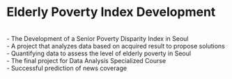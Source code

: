 # Elderly Poverty Index Development<br>
<br>
- The Development of a Senior Poverty Disparity Index in Seoul<br>
- A project that analyzes data based on acquired result to propose solutions<br>
- Quantifying data to assess the level of elderly poverty in Seoul<br>
- The final project for Data Analysis Specialized Course<br>
- Successful prediction of news coverage<br>
